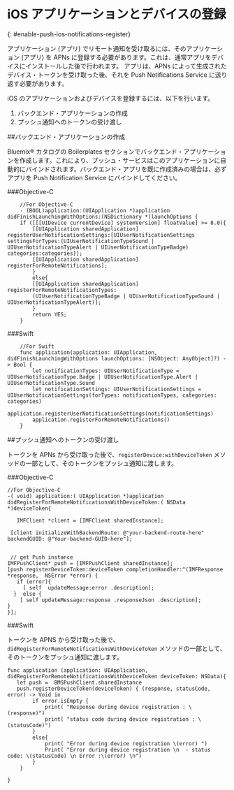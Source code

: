 # iOS アプリケーションとデバイスの登録
{: #enable-push-ios-notifications-register}


アプリケーション (アプリ) でリモート通知を受け取るには、そのアプリケーション (アプリ) を APNs に登録する必要があります。これは、通常アプリをデバイスにインストールした後で行われます。
アプリは、APNs によって生成されたデバイス・トークンを受け取った後、それを Push Notifications Service に送り返す必要があります。


iOS のアプリケーションおよびデバイスを登録するには、以下を行います。

1. バックエンド・アプリケーションの作成
2. プッシュ通知へのトークンの受け渡し


##バックエンド・アプリケーションの作成

Bluemix® カタログの Boilerplates セクションでバックエンド・アプリケーションを作成します。これにより、プッシュ・サービスはこのアプリケーションに自動的にバインドされます。バックエンド・アプリを既に作成済みの場合は、必ずアプリを Push Notification Service にバインドしてください。


###Objective-C

```
	//For Objective-C
	- (BOOL)application:(UIApplication *)application didFinishLaunchingWithOptions:(NSDictionary *)launchOptions {
	if ([[[UIDevice currentDevice] systemVersion] floatValue] >= 8.0){
	    [[UIApplication sharedApplication] registerUserNotificationSettings:[UIUserNotificationSettings settingsForTypes:(UIUserNotificationTypeSound | UIUserNotificationTypeAlert | UIUserNotificationTypeBadge) categories:categories]];
	    [[UIApplication sharedApplication] registerForRemoteNotifications];
	    }
	    else{
	    [[UIApplication sharedApplication] registerForRemoteNotificationTypes:
	    (UIUserNotificationTypeBadge | UIUserNotificationTypeSound | UIUserNotificationTypeAlert)];
	    }
	    return YES;
	}
```

###Swift

```
	//For Swift
	func application(application: UIApplication, didFinishLaunchingWithOptions launchOptions: [NSObject: AnyObject]?) -> Bool {
		let notificationTypes: UIUserNotificationType = UIUserNotificationType.Badge | UIUserNotificationType.Alert | UIUserNotificationType.Sound
		let notificationSettings: UIUserNotificationSettings = UIUserNotificationSettings(forTypes: notificationTypes, categories: categories)
		application.registerUserNotificationSettings(notificationSettings)
		application.registerForRemoteNotifications()
	}
```

##プッシュ通知へのトークンの受け渡し

トークンを APNs から受け取った後で、`registerDevice:withDeviceToken` メソッドの一部として、そのトークンをプッシュ通知に渡します。

###Objective-C

```
//For Objective-C
-( void) application:( UIApplication *)application didRegisterForRemoteNotificationsWithDeviceToken:( NSData *)deviceToken{

   IMFClient *client = [IMFClient sharedInstance];

 [client initializeWithBackendRoute: @"your-backend-route-here" backendGUID: @"Your-backend-GUID-here"];


 // get Push instance
IMFPushClient* push = [IMFPushClient sharedInstance];
[push registerDeviceToken:deviceToken completionHandler:^(IMFResponse *response,  NSError *error) {
   if (error){
     [ self  updateMessage:error .description];
  }  else {
    [ self updateMessage:response .responseJson .description];
}
}];
```

###Swift

トークンを APNS から受け取った後で、`didRegisterForRemoteNotificationsWithDeviceToken` メソッドの一部として、そのトークンをプッシュ通知に渡します。

```
func application (application: UIApplication, didRegisterForRemoteNotificationsWithDeviceToken deviceToken: NSData){
   let push =  BMSPushClient.sharedInstance
   push.registerDeviceToken(deviceToken) { (response, statusCode, error) -> Void in
        if error.isEmpty {
            print( "Response during device registration : \(response)")
            print( "status code during device registration : \(statusCode)")
        }
        else{
            print( "Error during device registration \(error) ")
            Print( "Error during device registration \n  - status code: \(statusCode) \n Error :\(error) \n")
        }
    }

}
```
